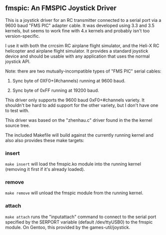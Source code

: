 ## fmspic: An FMSPIC Joystick Driver

This is a joystick driver for an RC transmitter connected to a serial
port via a 9600 baud "FMS PIC" adapter cable.  It was developed using
3.3 and 3.5 kernels, but seems to work fine with 4.x kernels and probably
isn't too version-specific.

I use it with both the crrcsim RC airplane flight simulator, and the
Heli-X RC helicopter and airplane flight simulator. It provides a standard
joystick device and should be usable with any application that uses the
normal joystick API.

Note: there are two mutually-incompatible types of "FMS PIC" serial
cables:

 1. Sync byte of 0XF0+(#channels) running at 9600 baud.

 2. Sync byte of 0xFF running at 19200 baud.

This driver only supports the 9600 baud 0xF0+#channels variety. It
shouldn't be hard to add support for the other variety, but I don't have
one to test with.

This driver was based on the "zhenhau.c" driver found in the the
kernel source tree.

The included Makefile will build against the currently running kernel
and also also provides these make targets:

### insert

`make insert` will load the fmspic.ko module into the running kernel
(removing it first if it's already loaded).

### remove

`make remove` will unload the fmspic module from the running kernel.

### attach

`make attach` runs the "inputattach" command to connect to the serial
port specified by the SERPORT variable (default /dev/ttyUSB0) to the
fmspic module.  On Gentoo, this provided by the games-util/joystick.
